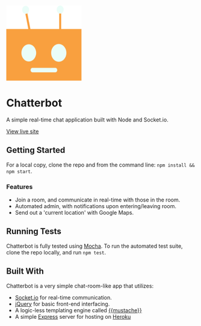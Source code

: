 <img src="/public/images/chatterbot.svg" height='200px' width='200px'/>

# Chatterbot

A simple real-time chat application built with Node and Socket.io.

[View live site](https://iamchatterbot.herokuapp.com/)

## Getting Started

For a local copy, clone the repo and from the command line: `npm install && npm start`.

### Features

* Join a room, and communicate in real-time with those in the room.
* Automated admin, with notifications upon entering/leaving room.
* Send out a 'current location' with Google Maps.

## Running Tests

Chatterbot is fully tested using [Mocha](https://mochajs.org/). To run the automated test suite, clone the repo locally, and run `npm test`.

## Built With

Chatterbot is a very simple chat-room-like app that utilizes:

* [Socket.io](https://socket.io/) for real-time communication.
* [jQuery](https://jquery.com/) for basic front-end interfacing.
* A logic-less templating engine called [{{mustache}}](https://mustache.github.io/)
* A simple [Express](https://expressjs.com/) server for hosting on [Heroku](https://www.heroku.com/)
